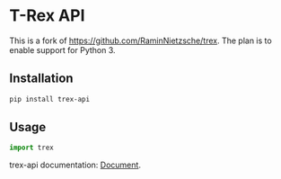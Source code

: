 # T-Rex API

This is a fork of https://github.com/RaminNietzsche/trex. The plan is to enable
support for Python 3.

## Installation

```bash
pip install trex-api
```

## Usage

```python
import trex
```

trex-api documentation: [Document](http://trex-tgn.cisco.com/trex/doc/cp_docs/index.html).
